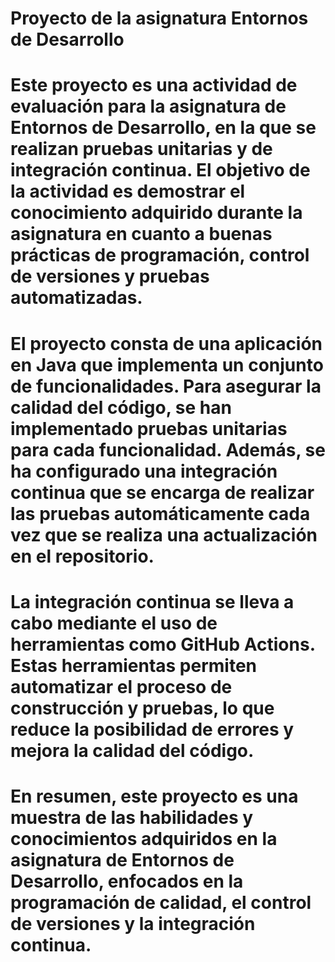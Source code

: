 # Proyecto de la asignatura Entornos de Desarrollo
# Este proyecto es una actividad de evaluación para la asignatura de Entornos de Desarrollo, en la que se realizan pruebas unitarias y de integración continua. El objetivo de la actividad es demostrar el conocimiento adquirido durante la asignatura en cuanto a buenas prácticas de programación, control de versiones y pruebas automatizadas.
#
# El proyecto consta de una aplicación en Java que implementa un conjunto de funcionalidades. Para asegurar la calidad del código, se han implementado pruebas unitarias para cada funcionalidad. Además, se ha configurado una integración continua que se encarga de realizar las pruebas automáticamente cada vez que se realiza una actualización en el repositorio.
#
# La integración continua se lleva a cabo mediante el uso de herramientas como GitHub Actions. Estas herramientas permiten automatizar el proceso de construcción y pruebas, lo que reduce la posibilidad de errores y mejora la calidad del código.
#
# En resumen, este proyecto es una muestra de las habilidades y conocimientos adquiridos en la asignatura de Entornos de Desarrollo, enfocados en la programación de calidad, el control de versiones y la integración continua.
